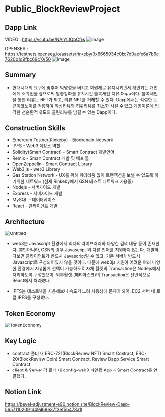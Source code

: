 # Public_BlockReviewProject

## Dapp Link
VIDEO : https://youtu.be/NAnYJQbCfes
![image](https://user-images.githubusercontent.com/66409384/173067855-350d735e-3ded-4e7f-9168-90ea1e326a0b.png)

OPENSEA : https://testnets.opensea.io/assets/rinkeby/0x6665934c0bc7d0aefe6a7b6c7620b1d9fbc69c10/50
![image](https://user-images.githubusercontent.com/66409384/173067901-caf4fea8-65e2-43f9-8b33-a0bb9549bf2b.png)


## Summary
* 현대시대의 요구에 맞추어 익명성을 버리고 회원제로 유지시키면서 개인키는 개인에게 소유권을 줌으로써 탈중앙화를 유지시킨 블록체인 리뷰 Dapp이다. 블록체인을 통한 리뷰는 NFT가 되고, 리뷰 NFT를 거래할 수 있다. Dapp에서는 적절한 토큰이코노미를 적용하여 악성리뷰와 허위리뷰를 최소화 시킬 수 있고 게임이론에 입각한 선순환적 유도의 클린리뷰를 남길 수 있는 Dapp이다.

## Construction Skills
* Ethereum Testnet(Rinkeby) - Blockchain Network 
* IPFS - Web3 저장소 역할
* Solidity(Smart Contract) - Smart Contract 개발언어
* Remix - Smart Contract 개발 및 배포 툴
* OpenZeppelin - Smart Contract Library
* Web3.js - web3 Library
* Gas Station Network - UX를 위해 이더리움 없이 트랜잭션을 보낼 수 있도록 하기위한 네트워크 (현재 Rinkeby에서 GSN 테스트 네트워크 사용중)
* Nodejs - 서버사이드 개발
* Express - 서버사이드 개발
* MySQL - 데이터베이스
* React - 클라이언트 개발

## Architecture
![Untitled](https://user-images.githubusercontent.com/66409384/162142720-748ce85c-8f34-427b-b870-7bda1b318045.png)

* web3는 Javascript 환경에서 최다의 라이브러리와 다양한 검색 내용 등이 존재한다. 뿐만아니라, GSN의 경우 Javascript 외 다른 언어를 지원하지 않는다. 개발하다보면 클라이언트가 반드시 Javascript일 수 없고, 기존 서버가 반드시 Javascript로 구성되어있지 않을 것이다. 때문에 web3js 지원이 어려운 여러 다양한 환경에서 자유롭게 선택이 가능하도록 자체 월렛의 Transaction은 Nodejs에서 처리하도록 구성했으며, 외부월렛 (메타마스크)의 Transaction은 전반적으로 React에서 처리했다.

* IPFS는 테스트넷을 사용해보니 속도가 느려 사용성에 문제가 되어, EC2 서버 내 로컬 IPFS를 구성했다.

## Token Economy
![TokenEconomy](https://user-images.githubusercontent.com/66409384/162142996-1a499b95-6c66-4738-97b4-475b46cf29a4.png)

## Key Logic
 * contract 폴더 내 ERC-721(BlockReview NFT) Smart Contract, ERC-20(BlockReview Coin) Smart Contract, Review Dapp Service Smart Contract
 * client & Server 각 폴더 내 config-web3 파일로 App과 Smart Contract를 연결했다.

## Notion Link
https://bevel-adjustment-e90.notion.site/BlockReview-Dapp-56571102091d49d69e37f3ef5b478a1f
